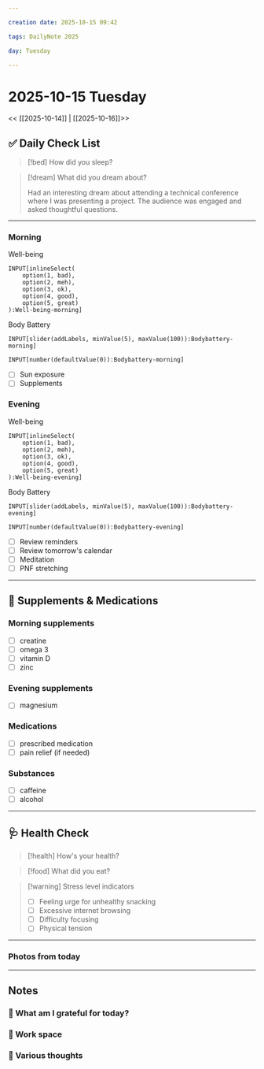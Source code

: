 ```yaml
---

creation date: 2025-10-15 09:42

tags: DailyNote 2025

day: Tuesday

---
```


# 2025-10-15 Tuesday

<< [[2025-10-14]] | [[2025-10-16]]>>

## ✅ Daily Check List

>[!bed] How did you sleep?

>[!dream] What did you dream about?
>
>Had an interesting dream about attending a technical conference where I was presenting a project. The audience was engaged and asked thoughtful questions.

---
### Morning
Well-being
```meta-bind
INPUT[inlineSelect(
    option(1, bad),
    option(2, meh),
    option(3, ok),
    option(4, good),
    option(5, great)
):Well-being-morning]

```
Body Battery
```meta-bind
INPUT[slider(addLabels, minValue(5), maxValue(100)):Bodybattery-morning]

```
```meta-bind
INPUT[number(defaultValue(0)):Bodybattery-morning]
```

- [ ] Sun exposure
- [ ] Supplements
### Evening
Well-being
```meta-bind
INPUT[inlineSelect(
    option(1, bad),
    option(2, meh),
    option(3, ok),
    option(4, good),
    option(5, great)
):Well-being-evening]

```

Body Battery
```meta-bind
INPUT[slider(addLabels, minValue(5), maxValue(100)):Bodybattery-evening]

```
```meta-bind
INPUT[number(defaultValue(0)):Bodybattery-evening]
```

- [ ] Review reminders
- [ ] Review tomorrow's calendar
- [ ] Meditation
- [ ] PNF stretching

---
## 💊 Supplements & Medications
### Morning supplements
- [ ] creatine
- [ ] omega 3
- [ ] vitamin D
- [ ] zinc
### Evening supplements
- [ ] magnesium
### Medications
- [ ] prescribed medication
- [ ] pain relief (if needed)
### Substances
- [ ] caffeine
- [ ] alcohol

---
## 🩺  Health Check

>[!health] How's your health?

>[!food]  What did you eat?

>[!warning] Stress level indicators
> - [ ] Feeling urge for unhealthy snacking
> - [ ] Excessive internet browsing
> - [ ] Difficulty focusing
> - [ ] Physical tension

---
### Photos from today


---
## Notes
### 🙏 What am I grateful for today?
### 💼 Work space
### 📖 Various thoughts


